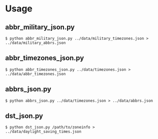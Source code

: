 # Usage

## abbr_military_json.py

```console
$ python abbr_military_json.py ../data/military_timezones.json > ../data/military_abbrs.json
```

## abbr_timezones_json.py

```console
$ python abbr_timezones_json.py ../data/timezones.json > ../data/abbr_timezones.json
```

## abbrs_json.py

```console
$ python abbrs_json.py ../data/timezones.json > ../data/abbrs.json
```

## dst_json.py

```console
$ python dst_json.py /path/to/zoneinfo > ../data/daylight_saving_times.json
```
